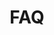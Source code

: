 ---
title: FAQ
eleventyExcludeFromCollections: true
eleventyNavigation:
  parent: Pages
  key: FAQ
  order: 7
---